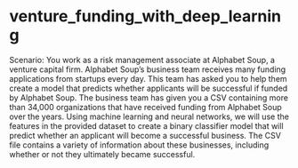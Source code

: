 # venture_funding_with_deep_learning

Scenario: You work as a risk management associate at Alphabet Soup, a venture capital firm. Alphabet Soup’s business team receives many funding applications from startups every day. This team has asked you to help them create a model that predicts whether applicants will be successful if funded by Alphabet Soup.
The business team has given you a CSV containing more than 34,000 organizations that have received funding from Alphabet Soup over the years. Using machine learning and neural networks, we will use the features in the provided dataset to create a binary classifier model that will predict whether an applicant will become a successful business. The CSV file contains a variety of information about these businesses, including whether or not they ultimately became successful.

